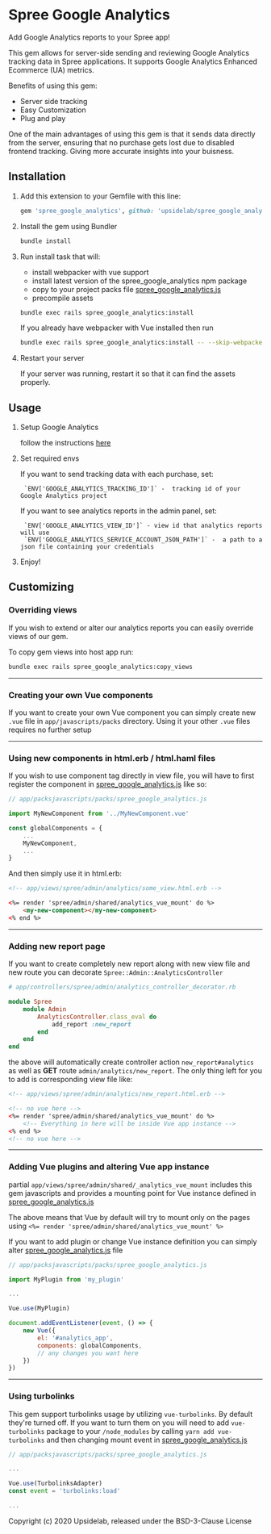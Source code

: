 # Spree Google Analytics
Add Google Analytics reports to your Spree app!

This gem allows for server-side sending and reviewing Google Analytics tracking data in Spree applications.
It supports Google Analytics Enhanced Ecommerce (UA) metrics.

Benefits of using this gem:
* Server side tracking
* Easy Customization
* Plug and play

One of the main advantages of using this gem is that it sends data directly from the server, ensuring that no purchase gets lost due to disabled frontend tracking. Giving more accurate insights into your buisness.

## Installation

1. Add this extension to your Gemfile with this line:

    ```ruby
    gem 'spree_google_analytics', github: 'upsidelab/spree_google_analytics'
    ```

2. Install the gem using Bundler

    ```sh
    bundle install
    ```

3. Run install task that will:
    - install webpacker with vue support
    - install latest version of the spree_google_analytics npm package
    - copy to your project packs file [spree_google_analytics.js](https://github.com/upsidelab/spree-google-analytics/blob/master/lib/generators/spree_google_analytics/install/files/spree_google_analytics.js)
    - precompile assets
    
    ```sh
    bundle exec rails spree_google_analytics:install
    ```

    If you already have webpacker with Vue installed then run 

    ```sh
    bundle exec rails spree_google_analytics:install -- --skip-webpacker-installer
    ```

   
4. Restart your server
    
   If your server was running, restart it so that it can find the assets properly.

## Usage

1. Setup Google Analytics

    follow the instructions [here](https://support.google.com/analytics/answer/1008015?hl=en)
    
2. Set required envs

    If you want to send tracking data with each purchase, set:
    
        `ENV['GOOGLE_ANALYTICS_TRACKING_ID']` -  tracking id of your Google Analytics project
    
    If you want to see analytics reports in the admin panel, set:
    
        `ENV['GOOGLE_ANALYTICS_VIEW_ID']` - view id that analytics reports will use 
        `ENV['GOOGLE_ANALYTICS_SERVICE_ACCOUNT_JSON_PATH']` -  a path to a json file containing your credentials
    
3. Enjoy!

## Customizing


### Overriding views

If you wish to extend or alter our analytics reports you can easily override views of our gem.

To copy gem views into host app run:

```sh
bundle exec rails spree_google_analytics:copy_views
```

----

### Creating your own Vue components

If you want to create your own Vue component you can simply create new `.vue` file in `app/javascripts/packs` directory.
Using it your other `.vue` files requires no further setup

----

### Using new components in html.erb / html.haml files

If you wish to use component tag directly in view file, you will have to first register the component in [spree_google_analytics.js](https://github.com/upsidelab/spree-google-analytics/blob/master/lib/generators/spree_google_analytics/install/files/spree_google_analytics.js) like so:

```js
// app/packsjavascripts/packs/spree_google_analytics.js

import MyNewComponent from '../MyNewComponent.vue'

const globalComponents = {
    ...
    MyNewComponent,
    ...
}
```
And then simply use it in html.erb:

```html
<!-- app/views/spree/admin/analytics/some_view.html.erb -->

<%= render 'spree/admin/shared/analytics_vue_mount' do %>
    <my-new-component></my-new-component>
<% end %>
```

----

### Adding new report page

If you want to create completely new report along with new view file and new route you can decorate `Spree::Admin::AnalyticsController`

```ruby
# app/controllers/spree/admin/analytics_controller_decorator.rb

module Spree
    module Admin
        AnalyticsController.class_eval do
            add_report :new_report
        end
    end
end
```

the above will automatically create controller action `new_report#analytics` as well as **GET** route `admin/analytics/new_report`. The only thing left for you to add is corresponding view file like:

```html
<!-- app/views/spree/admin/analytics/new_report.html.erb -->

<!-- no vue here -->
<%= render 'spree/admin/shared/analytics_vue_mount' do %> 
    <!-- Everything in here will be inside Vue app instance -->
<% end %>
<!-- no vue here -->
```

____

### Adding Vue plugins and altering Vue app instance

partial `app/views/spree/admin/shared/_analytics_vue_mount` includes this gem javascripts and provides a mounting point for Vue instance defined in [spree_google_analytics.js](https://github.com/upsidelab/spree-google-analytics/blob/master/lib/generators/spree_google_analytics/install/files/spree_google_analytics.js)

The above means that Vue by default will try to mount only on the pages using  `<%= render 'spree/admin/shared/analytics_vue_mount' %>`

If you want to add plugin or change Vue instance definition you can simply alter [spree_google_analytics.js](https://github.com/upsidelab/spree-google-analytics/blob/master/lib/generators/spree_google_analytics/install/files/spree_google_analytics.js) file

```js
// app/packsjavascripts/packs/spree_google_analytics.js

import MyPlugin from 'my_plugin'

...

Vue.use(MyPlugin)

document.addEventListener(event, () => {
    new Vue({
        el: '#analytics_app',
        components: globalComponents,
        // any changes you want here
    })
})
```
____
### Using turbolinks

This gem support turbolinks usage by utilizing `vue-turbolinks`. By default they're turned off. If you want to turn them on you will need to add `vue-turbolinks` package to your `/node_modules` by calling `yarn add vue-turbolinks` and then changing mount event in [spree_google_analytics.js](https://github.com/upsidelab/spree-google-analytics/blob/master/lib/generators/spree_google_analytics/install/files/spree_google_analytics.js)

```js
// app/packsjavascripts/packs/spree_google_analytics.js

...

Vue.use(TurbolinksAdapter)
const event = 'turbolinks:load'

...
```


Copyright (c) 2020 Upsidelab, released under the BSD-3-Clause License
